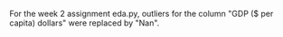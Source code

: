 For the week 2 assignment eda.py, outliers for the column "GDP ($ per capita) dollars" were replaced by "Nan". 
